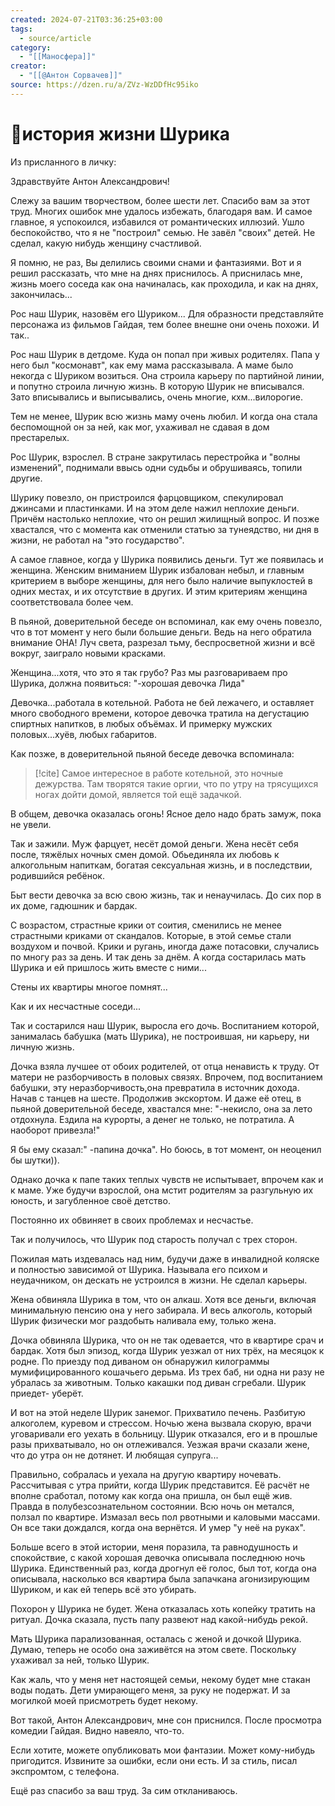 ```yaml
---
created: 2024-07-21T03:36:25+03:00
tags:
  - source/article
category:
  - "[[Маносфера]]"
creator:
  - "[[@Антон Сорвачев]]"
source: https://dzen.ru/a/ZVz-WzDDfHc95iko
---
```


# 📜история жизни Шурика

Из присланного в личку:

Здравствуйте Антон Александрович!

Слежу за вашим творчеством, более шести лет. Спасибо вам за этот труд. Многих ошибок мне удалось избежать, благодаря вам. И самое главное, я успокоился, избавился от романтических иллюзий. Ушло беспокойство, что я не "построил" семью. Не завёл "своих" детей. Не сделал, какую нибудь женщину счастливой.

Я помню, не раз, Вы делились своими снами и фантазиями. Вот и я решил рассказать, что мне на днях приснилось. А приснилась мне, жизнь моего соседа как она начиналась, как проходила, и как на днях, закончилась...

Рос наш Шурик, назовём его Шуриком... Для образности представляйте персонажа из фильмов Гайдая, тем более внешне они очень похожи. И так..

Рос наш Шурик в детдоме. Куда он попал при живых родителях. Папа у него был "космонавт", как ему мама рассказывала. А маме было некогда с Шуриком возиться. Она строила карьеру по партийной линии, и попутно строила личную жизнь. В которую Шурик не вписывался. Зато вписывались и выписывались, очень многие, кхм...вилорогие.

Тем не менее, Шурик всю жизнь маму очень любил. И когда она стала беспомощной он за ней, как мог, ухаживал не сдавая в дом престарелых.

Рос Шурик, взрослел. В стране закрутилась перестройка и "волны изменений", поднимали ввысь одни судьбы и обрушиваясь, топили другие.

Шурику повезло, он пристроился фарцовщиком, спекулировал джинсами и пластинками. И на этом деле нажил неплохие деньги. Причём настолько неплохие, что он решил жилищный вопрос. И позже хвастался, что с момента как отменили статью за тунеядство, ни дня в жизни, не работал на "это государство".

А самое главное, когда у Шурика появились деньги. Тут же появилась и женщина. Женским вниманием Шурик избалован небыл, и главным критерием в выборе женщины, для него было наличие выпуклостей в одних местах, и их отсутствие в других. И этим критериям женщина соответствовала более чем. 

В пьяной, доверительной беседе он вспоминал, как ему очень повезло, что в тот момент у него были большие деньги. Ведь на него обратила внимание ОНА! Луч света, разрезал тьму, беспросветной жизни и всё вокруг, заиграло новыми красками.

Женщина...хотя, что это я так грубо? Раз мы разговариваем про Шурика, должна появиться: "-хорошая девочка Лида"

Девочка...работала в котельной. Работа не бей лежачего, и оставляет много свободного времени, которое девочка тратила на дегустацию спиртных напитков, в любых объёмах. И примерку мужских половых...хуёв, любых габаритов.

Как позже, в доверительной пьяной беседе девочка вспоминала:

>[!cite] Самое интересное в работе котельной, это ночные дежурства. Там творятся такие оргии, что по утру на трясущихся ногах дойти домой, является той ещё задачкой.

В общем, девочка оказалась огонь! Ясное дело надо брать замуж, пока не увели.

Так и зажили. Муж фарцует, несёт домой деньги. Жена несёт себя после, тяжёлых ночных смен домой. Обьединяла их любовь к алкогольным напиткам, богатая сексуальная жизнь, и в последствии, родившийся ребёнок. 

Быт вести девочка за всю свою жизнь, так и ненаучилась. До сих пор в их доме, гадюшник и бардак.

С возрастом, страстные крики от соития, сменились не менее страстными криками от скандалов. Которые, в этой семье стали воздухом и почвой. Крики и ругань, иногда даже потасовки, случались по многу раз за день. И так день за днём. А когда состарилась мать Шурика и ей пришлось жить вместе с ними...

Стены их квартиры многое помнят...

Как и их несчастные соседи...

Так и состарился наш Шурик, выросла его дочь. Воспитанием которой, занималась бабушка (мать Шурика), не построившая, ни карьеру, ни личную жизнь.

Дочка взяла лучшее от обоих родителей, от отца ненависть к труду. От матери не разборчивость в половых связях. Впрочем, под воспитанием бабушки, эту неразборчивость,она превратила в источник дохода. Начав с танцев на шесте. Продолжив экскортом. И даже её отец, в пьяной доверительной беседе, хвастался мне: "-некисло, она за лето отдохнула. Ездила на курорты, а денег не только, не потратила. А наоборот привезла!"

Я бы ему сказал:" -папина дочка". Но боюсь, в тот момент, он неоценил бы шутки)).

Однако дочка к папе таких теплых чувств не испытывает, впрочем как и к маме. Уже будучи взрослой, она мстит родителям за разгульную их юность, и загубленное своё детство.

Постоянно их обвиняет в своих проблемах и несчастье.

Так и получилось, что Шурик под старость получал с трех сторон.

Пожилая мать издевалась над ним, будучи даже в инвалидной коляске и полностью зависимой от Шурика. Называла его психом и неудачником, он дескать не устроился в жизни. Не сделал карьеры. 

Жена обвиняла Шурика в том, что он алкаш. Хотя все деньги, включая минимальную пенсию она у него забирала. И весь алкоголь, который Шурик физически мог раздобыть наливала ему, только жена.

Дочка обвиняла Шурика, что он не так одевается, что в квартире срач и бардак. Хотя был эпизод, когда Шурик уезжал от них трёх, на месяцок к родне. По приезду под диваном он обнаружил килограммы мумифицированного кошачьего дерьма. Из трех баб, ни одна ни разу не убралась за животным. Только какашки под диван сгребали. Шурик приедет- уберёт.

И вот на этой неделе Шурик занемог. Прихватило печень. Разбитую алкоголем, куревом и стрессом. Ночью жена вызвала скорую, врачи уговаривали его уехать в больницу. Шурик отказался, его и в прошлые разы прихватывало, но он отлеживался. Уезжая врачи сказали жене, что до утра он не дотянет. И любящая супруга...

Правильно, собралась и уехала на другую квартиру ночевать. Рассчитывая с утра прийти, когда Шурик представится. Её расчёт не вполне сработал, потому как когда она пришла, он был ещё жив. Правда в полубезсознательном состоянии. Всю ночь он метался, ползал по квартире. Измазал весь пол рвотными и каловыми массами. Он все таки дождался, когда она вернётся. И умер "у неё на руках".

Больше всего в этой истории, меня поразила, та равнодушность и спокойствие, с какой хорошая девочка описывала последнюю ночь Шурика. Единственный раз, когда дрогнул её голос, был тот, когда она описывала, насколько вся квартира была запачкана агонизирующим Шуриком, и как ей теперь всё это убирать.

Похорон у Шурика не будет. Жена отказалась хоть копейку тратить на ритуал. Дочка сказала, пусть папу развеют над какой-нибудь рекой.

Мать Шурика парализованная, осталась с женой и дочкой Шурика. Думаю, теперь не особо она заживётся на этом свете. Поскольку ухаживал за ней, только Шурик.

Как жаль, что у меня нет настоящей семьи, некому будет мне стакан воды подать. Дети умирающего меня, за руку не подержат. И за могилкой моей присмотреть будет некому.

Вот такой, Антон Александрович, мне сон приснился. После просмотра комедии Гайдая. Видно навеяло, что-то.

Если хотите, можете опубликовать мои фантазии. Может кому-нибудь пригодится. Извините за ошибки, если они есть. И за стиль, писал экспромтом, с телефона.

Ещё раз спасибо за ваш труд. За сим откланиваюсь.
